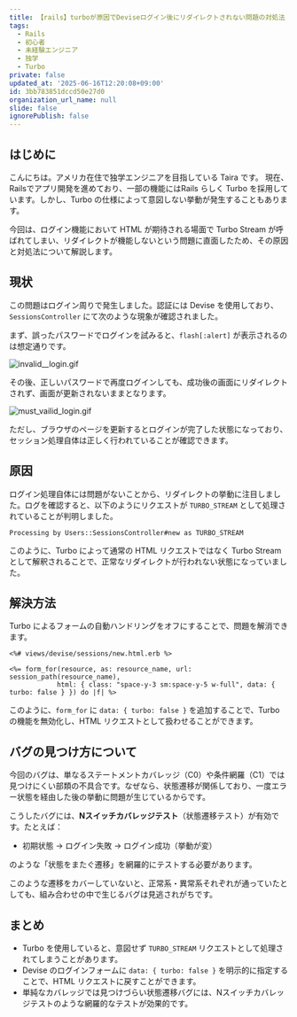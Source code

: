 ```yaml
---
title: 【rails】turboが原因でDeviseログイン後にリダイレクトされない問題の対処法
tags:
  - Rails
  - 初心者
  - 未経験エンジニア
  - 独学
  - Turbo
private: false
updated_at: '2025-06-16T12:20:08+09:00'
id: 3bb783851dccd50e27d0
organization_url_name: null
slide: false
ignorePublish: false
---
```


## はじめに

こんにちは。アメリカ在住で独学エンジニアを目指している Taira です。
現在、Railsでアプリ開発を進めており、一部の機能にはRails らしく Turbo を採用しています。しかし、Turbo の仕様によって意図しない挙動が発生することもあります。

今回は、ログイン機能において HTML が期待される場面で Turbo Stream が呼ばれてしまい、リダイレクトが機能しないという問題に直面したため、その原因と対処法について解説します。

## 現状

この問題はログイン周りで発生しました。認証には Devise を使用しており、`SessionsController` にて次のような現象が確認されました。

まず、誤ったパスワードでログインを試みると、`flash[:alert]` が表示されるのは想定通りです。

![invalid\_\_login.gif](https://qiita-image-store.s3.ap-northeast-1.amazonaws.com/0/3883070/2f3cde03-4e0b-4b32-baf6-f8a123366fea.gif)

その後、正しいパスワードで再度ログインしても、成功後の画面にリダイレクトされず、画面が更新されないままとなります。

![must\_vailid\_login.gif](https://qiita-image-store.s3.ap-northeast-1.amazonaws.com/0/3883070/8885bc80-60cc-4104-b974-af312549efdc.gif)

ただし、ブラウザのページを更新するとログインが完了した状態になっており、セッション処理自体は正しく行われていることが確認できます。

## 原因

ログイン処理自体には問題がないことから、リダイレクトの挙動に注目しました。ログを確認すると、以下のようにリクエストが `TURBO_STREAM` として処理されていることが判明しました。

```
Processing by Users::SessionsController#new as TURBO_STREAM
```

このように、Turbo によって通常の HTML リクエストではなく Turbo Stream として解釈されることで、正常なリダイレクトが行われない状態になっていました。

## 解決方法

Turbo によるフォームの自動ハンドリングをオフにすることで、問題を解消できます。

```erb
<%# views/devise/sessions/new.html.erb %>

<%= form_for(resource, as: resource_name, url: session_path(resource_name),
            html: { class: "space-y-3 sm:space-y-5 w-full", data: { turbo: false } }) do |f| %>
```

このように、`form_for` に `data: { turbo: false }` を追加することで、Turbo の機能を無効化し、HTML リクエストとして扱わせることができます。

## バグの見つけ方について

今回のバグは、単なるステートメントカバレッジ（C0）や条件網羅（C1）では見つけにくい部類の不具合です。なぜなら、状態遷移が関係しており、一度エラー状態を経由した後の挙動に問題が生じているからです。

こうしたバグには、**Nスイッチカバレッジテスト**（状態遷移テスト）が有効です。たとえば：

* 初期状態 → ログイン失敗 → ログイン成功（挙動が変）

のような「状態をまたぐ遷移」を網羅的にテストする必要があります。

このような遷移をカバーしていないと、正常系・異常系それぞれが通っていたとしても、組み合わせの中で生じるバグは見逃されがちです。

## まとめ

* Turbo を使用していると、意図せず `TURBO_STREAM` リクエストとして処理されてしまうことがあります。
* Devise のログインフォームに `data: { turbo: false }` を明示的に指定することで、HTML リクエストに戻すことができます。
* 単純なカバレッジでは見つけづらい状態遷移バグには、Nスイッチカバレッジテストのような網羅的なテストが効果的です。
